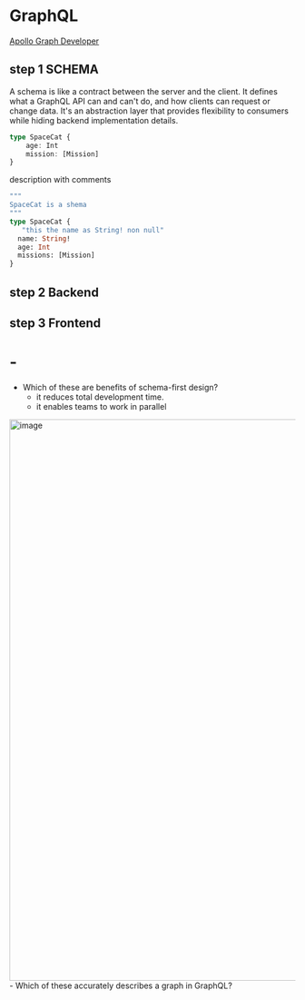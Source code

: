# GraphQL
[Apollo Graph Developer](https://www.apollographql.com/tutorials/certifications/apollo-graph-associate/learning-path/)

## step 1 SCHEMA
A schema is like a contract between the server and the client. It defines what a GraphQL API can and can't do, and how clients can request or change data. It's an abstraction layer that provides flexibility to consumers while hiding backend implementation details.
```typescript
type SpaceCat {
    age: Int
    mission: [Mission]
}
```
description with comments

```graphql
"""
SpaceCat is a shema
"""
type SpaceCat {
   "this the name as String! non null"
  name: String!
  age: Int
  missions: [Mission]
}
```
## step 2 Backend
## step 3 Frontend

# -
- Which of these are benefits of schema-first design?
    - it reduces total development time.
    - it enables teams to work in parallel

<img width="989" alt="image" src="https://github.com/ju4nmoreno/GraphQL-notes/assets/11647634/5caf58d0-1fd5-43c6-bfa5-2720a8abf3b2">
- Which of these accurately describes a graph in GraphQL?
